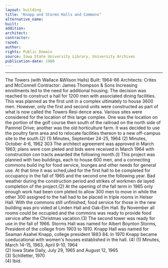 ```yaml
---
layout: building
title: "Knapp and Storms Halls and Commons"
alternative_name: 
built: 
addition:
architect: 
contractor: 
razed: 
author:
rights: Public Domain
source: Iowa State University Library, University Archives
publication-date: 1980 
---
```

---

The Towers (with Wallace &Wilson Halls) 
Built: 1964-66 Architects: Crites and McConnell Contractor: James Thompson & Sons 
Increasing enrollments led to the need for additional housing. The decision was reached to construct a hall for 1200 men with associated dining facilities. This was planned as the first unit in a complex ultimately to house 3600 men. However, only the first and second units were constructed as part of what is now called the Towers Resi dence area. 
Various sites were considered for the location of this large complex. One was the location on the portion of the golf course then south of the railroad on the north side of Pannnel Drive; another was the old horticulture farm. It was decided to use the poultry farm area and to relocate facilities thereon to a new off-campus site to the south.(2) 
(1) Minutes, September 24-25, 1964 
(2) Minutes, October 4-6, 1962 
303 
The architect agreement was approved in March 1963; plans were com pleted and bids were received in March 1964 with construction con tracts awarded the following month.(l) This project was planned with two buildings, each to house 600 men, and a connecting commons build ing for food service, lounges and other needs for general use. 
At that time it was sched,uled for the first hall to be completed for occupancy in the fall of 1965 and the second one the following year. Bad weather during  the construction period and strikes of workmen de layed completion of the project.(2) 
At the opening of the fall term in 1965 only enough work had been com pleted to allow 300 men to move in while the other 300 assigned to the hall had to be placed in triple rooms in Helser Hall. With the commons still unfinished, food service for those in the new building was pro vided at Linden Hall and Oak-Elm Hall. By November all rooms could be occupied and the commons was ready to provide food service after the Christmas vacation.(3) 
The second tower was ready for use in the fall of 1966. 
Storms Hall was named for Albert Boynton Storms, President of the college from 1903 to 1910. 
Knapp Hall was named for Seaman Asahel Knapp, college president 1883 84. 
In 1970 Knapp became coeducational with women's houses established in the hall. (4) 
(1)  Minutes, March 14-15, 1963, April 9-10,  1964  
(2)  Iowa State Daily, July 29,  1965 and August 12,  1965  
(3)  Schilletter,  1970  
(4)  Ibid.
